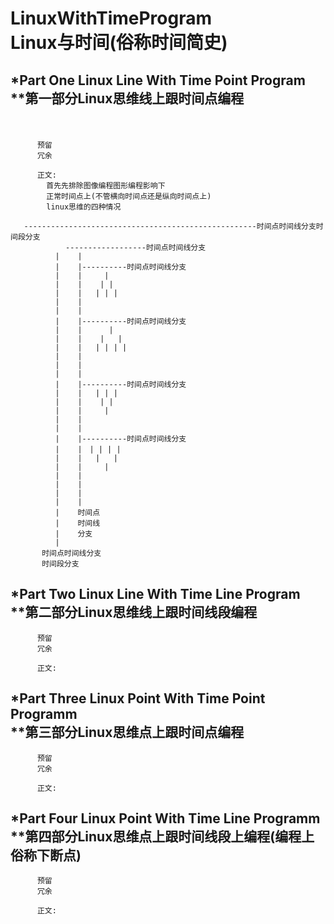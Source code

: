 # LinuxWithTimeProgram</br>Linux与时间(俗称时间简史)

*Part One Linux Line With Time Point Program</br>
**第一部分Linux思维线上跟时间点编程
----------
　　　　　
          
          预留
          冗余
          
          正文:
            首先先排除图像编程图形编程影响下
            正常时间点上(不管横向时间点还是纵向时间点上)
            linux思维的四种情况
            
       ----------------------------------------------------时间点时间线分支时间段分支
       　　　　　 ------------------时间点时间线分支
              |    |
              |    |----------时间点时间线分支
              |    |     |
              |    |    | |
              |    |   | | |
              |    |
              |    |
              |    |----------时间点时间线分支
              |    |      |
              |    |    |   |
              |    |   | | | |
              |    |
              |    |
              |    |
              |    |----------时间点时间线分支
              |    |   | | |
              |    |    | |
              |    |     |
              |    |
              |    |
              |    |----------时间点时间线分支
              |    |　| | | |
              |    |   |   |
              |    |     |
              |    | 
              |    | 
              |    | 
              |    |
              |    时间点
              |    时间线
              |    分支
              |     
           时间点时间线分支
           时间段分支
            


*Part Two Linux Line With Time Line Program</br>
**第二部分Linux思维线上跟时间线段编程
----------


          预留
          冗余
          
          正文:





*Part Three Linux Point With Time Point Programm</br>
**第三部分Linux思维点上跟时间点编程
----------

          预留
          冗余
          
          正文:





*Part Four Linux Point With Time Line Programm</br>
**第四部分Linux思维点上跟时间线段上编程(编程上俗称下断点)
----------


          预留
          冗余
          
          正文:






